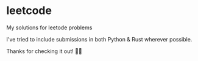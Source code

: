 # leetcode
My solutions for leetode problems

I've tried to include submissions in both Python & Rust wherever possible.

Thanks for checking it out! 🐍🦀
